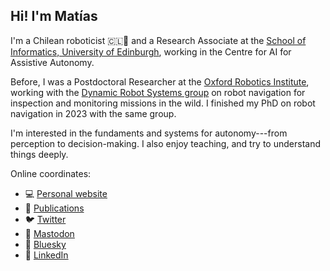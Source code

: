 ## Hi! I'm Matías
I'm a Chilean roboticist 🇨🇱🤖 and a Research Associate at the [School of Informatics, University of Edinburgh](https://www.inf.ed.ac.uk), working in the Centre for AI for Assistive Autonomy.

Before, I was a Postdoctoral Researcher at the [Oxford Robotics Institute](https://ori.ox.ac.uk), working with the [Dynamic Robot Systems group](https://ori.ox.ac.uk/drs) on robot navigation for inspection and monitoring missions in the wild. I finished my PhD on robot navigation in 2023 with the same group.

I'm interested in the fundaments and systems for autonomy---from perception to decision-making. I also enjoy teaching, and try to understand things deeply.

Online coordinates:
- 💻 [Personal website](https://mmattamala.github.io)
- 📄 [Publications](https://scholar.google.co.uk/citations?hl=en&user=R5aRkHUAAAAJ&view_op=list_works&authuser=1&sortby=pubdate)
- 🐦 [Twitter](https://www.twitter.com/mmattamala)
- 🐘 [Mastodon](https://sigmoid.social/@mmattamala)
- 🦋 [Bluesky](https://mmattamala.bsky.social)
- 💼 [LinkedIn](https://www.linkedin.com/in/mmattamala/)

<!---
Comments here
--->

